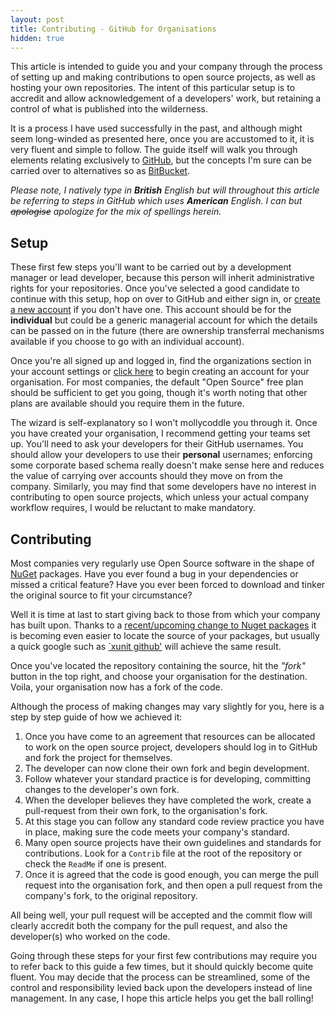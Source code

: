 ```yaml
---
layout: post
title: Contributing - GitHub for Organisations
hidden: true
---
```


This article is intended to guide you and your company through the process of setting up and making contributions to open source projects, as well as hosting your own repositories. The intent of this particular setup is to accredit and allow acknowledgement of a developers' work, but retaining a control of what is published into the wilderness.

It is a process I have used successfully in the past, and although might seem long-winded as presented here, once you are accustomed to it, it is very fluent and simple to follow. The guide itself will walk you through elements relating exclusively to [GitHub](http://github.com), but the concepts I'm sure can be carried over to alternatives so as [BitBucket](http://bitbucket.org).

_Please note, I natively type in **British** English but will throughout this article be referring to steps in GitHub which uses **American** English. I can but <del>apologise</del> apologize for the mix of spellings herein._

## Setup

These first few steps you'll want to be carried out by a development manager or lead developer, because this person will inherit administrative rights for your repositories. Once you've selected a good candidate to continue with this setup, hop on over to GitHub and either sign in, or [create a new account](https://github.com/join) if you don't have one. This account should be for the **individual** but could be a generic managerial account for which the details can be passed on in the future (there are ownership transferral mechanisms available if you choose to go with an individual account).

Once you're all signed up and logged in, find the organizations section in your account settings or [click here](https://github.com/account/organizations/new) to begin creating an account for your organisation. For most companies, the default "Open Source" free plan should be sufficient to get you going, though it's worth noting that other plans are available should you require them in the future.

The wizard is self-explanatory so I won't mollycoddle you through it. Once you have created your organisation, I recommend getting your teams set up. You'll need to ask your developers for their GitHub usernames. You should allow your developers to use their **personal** usernames; enforcing some corporate based schema really doesn't make sense here and reduces the value of carrying over accounts should they move on from the company. Similarly, you may find that some developers have no interest in contributing to open source projects, which unless your actual company workflow requires, I would be reluctant to make mandatory.

## Contributing

Most companies very regularly use Open Source software in the shape of [NuGet](http://nuget.org) packages. Have you ever found a bug in your dependencies or missed a critical feature? Have you ever been forced to download and tinker the original source to fit your circumstance?

Well it is time at last to start giving back to those from which your company has built upon. Thanks to a [recent/upcoming change to Nuget packages](https://github.com/aspnet/Announcements/issues/46) it is becoming even easier to locate the source of your packages, but usually a quick google such as [`xunit github'](https://www.google.co.uk/#q=xunit%20github) will achieve the same result.

Once you've located the repository containing the source, hit the _"fork"_ button in the top right, and choose your organisation for the destination. Voila, your organisation now has a fork of the code.

Although the process of making changes may vary slightly for you, here is a step by step guide of how we achieved it:

1. Once you have come to an agreement that resources can be allocated to work on the open source project, developers should log in to GitHub and fork the project for themselves.
1. The developer can now clone their own fork and begin development.
1. Follow whatever your standard practice is for developing, committing changes to the developer's own fork.
1. When the developer believes they have completed the work, create a pull-request from their own fork, to the organisation's fork.
1. At this stage you can follow any standard code review practice you have in place, making sure the code meets your company's standard.
1. Many open source projects have their own guidelines and standards for contributions. Look for a `Contrib` file at the root of the repository or check the `ReadMe` if one is present.
1. Once it is agreed that the code is good enough, you can merge the pull request into the organisation fork, and then open a pull request from the company's fork, to the original repository.
 
All being well, your pull request will be accepted and the commit flow will clearly accredit both the company for the pull request, and also the developer(s) who worked on the code.

Going through these steps for your first few contributions may require you to refer back to this guide a few times, but it should quickly become quite fluent. You may decide that the process can be streamlined, some of the control and responsibility levied back upon the developers instead of line management. In any case, I hope this article helps you get the ball rolling!
